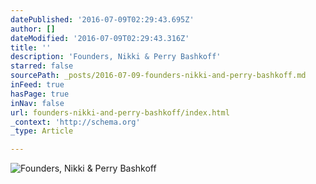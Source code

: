 ```yaml
---
datePublished: '2016-07-09T02:29:43.695Z'
author: []
dateModified: '2016-07-09T02:29:43.316Z'
title: ''
description: 'Founders, Nikki & Perry Bashkoff'
starred: false
sourcePath: _posts/2016-07-09-founders-nikki-and-perry-bashkoff.md
inFeed: true
hasPage: true
inNav: false
url: founders-nikki-and-perry-bashkoff/index.html
_context: 'http://schema.org'
_type: Article

---
```

![Founders, Nikki & Perry Bashkoff](https://the-grid-user-content.s3-us-west-2.amazonaws.com/95e3f9d2-e195-479c-b509-7c49c8dd795d.jpg)